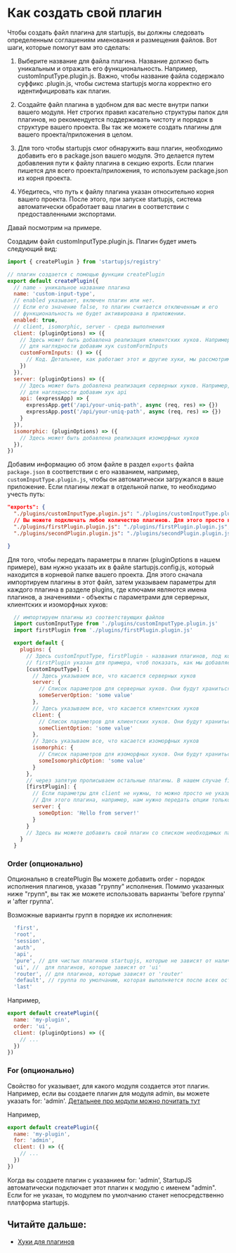 # Как создать свой плагин

Чтобы создать файл плагина для startupjs, вы должны следовать определенным соглашениям именования и размещения файлов. Вот шаги, которые помогут вам это сделать:

1) Выберите название для файла плагина. Название должно быть уникальным и отражать его функциональность. Например, customInputType.plugin.js. Важно, чтобы название файла содержало суффикс .plugin.js, чтобы система startupjs могла корректно его идентифицировать как плагин.

2) Создайте файл плагина в удобном для вас месте внутри папки вашего модуля. Нет строгих правил касательно структуры папок для плагинов, но рекомендуется поддерживать чистоту и порядок в структуре вашего проекта. Вы так же можете создать плагины для вашего проекта/приложения в целом.

3) Для того чтобы startupjs смог обнаружить ваш плагин, необходимо добавить его в package.json вашего модуля. Это делается путем добавления пути к файлу плагина в секцию exports. Если плагин пишется для всего проекта/приложения, то используем package.json из корня проекта.

4) Убедитесь, что путь к файлу плагина указан относительно корня вашего проекта. После этого, при запуске startupjs, система автоматически обработает ваш плагин в соответствии с предоставленными экспортами.

Давай посмотрим на примере.

Создадим файл customInputType.plugin.js.
Плагин будет иметь следующий вид:

```js
import { createPlugin } from 'startupjs/registry'

// плагин создается с помощью функции createPlugin
export default createPlugin({
  // name - уникальное название плагина
  name: 'custom-input-type',
  // enabled указывает, включен плагин или нет.
  // Если его значение false, то плагин считается отключенным и его
  // функциональность не будет активирована в приложении.
  enabled: true,
  // client, isomorphic, server - среда выполнения
  client: (pluginOptions) => ({
    // Здесь может быть добавлена реализация клиентских хуков. Например,
    // для наглядности добавим хук customFormInputs
    customFormInputs: () => ({
      // Код. Детальнее, как работают этот и другие хуки, мы рассмотрим позже
    })
  }),
  server: (pluginOptions) => ({
    // Здесь может быть добавлена реализация серверных хуков. Например,
    // для наглядности добавим хук api
    api: (expressApp) => {
      expressApp.get('/api/your-uniq-path', async (req, res) => {})
      expressApp.post('/api/your-uniq-path', async (req, res) => {})
    }
  }),
  isomorphic: (pluginOptions) => ({
    // Здесь может быть добавлена реализация изоморфных хуков
  }),
})
```

Добавим информацию об этом файле в раздел `exports` файла `package.json` в соответствии с его названием, например, `customInputType.plugin.js`, чтобы он автоматически загружался в ваше приложение. Если плагины лежат в отдельной папке, то необходимо учесть путь:

```json
"exports": {
  "./plugins/customInputType.plugin.js": "./plugins/customInputType.plugin.js",
  // Вы можете подключать любое количество плагинов. Для этого просто перечислите их здесь через запятую
  "./plugins/firstPlugin.plugin.js": "./plugins/firstPlugin.plugin.js",
  "./plugins/secondPlugin.plugin.js": "./plugins/secondPlugin.plugin.js"

}
```

Для того, чтобы передать параметры в плагин (pluginOptions в нашем примере), вам нужно указать их в файле startupjs.config.js, который находится в корневой папке вашего проекта. Для этого сначала импортируем плагины в этот файл, затем указываем параметры для каждого плагина в разделе plugins, где ключами являются имена плагинов, а значениями - объекты с параметрами для серверных, клиентских и изоморфных хуков:

```js
  // импортируем плагины из соответствующих файлов
  import customInputType from './plugins/customInputType.plugin.js'
  import firstPlugin from './plugins/firstPlugin.plugin.js'

  export default {
    plugins: {
      // Здесь customInputType, firstPlugin - названия плагинов, под которыми мы их импортировали
      // firstPlugin указан для примера, чтоб показать, как мы добавляем несколько плагинов в этот файл
      [customInputType]: {
        // Здесь указываем все, что касается серверных хуков
        server: {
          // Список параметров для серверных хуков. Они будут храниться в pluginOptions и доступны в хуках.
          someServerOption: 'some value'
        },
        // Здесь указываем все, что касается клиентских хуков
        client: {
          // Список параметров для клиентских хуков. Они будут храниться в pluginOptions и доступны в хуках.
          someClientOption: 'some value'
        },
        // Здесь указываем все, что касается изоморфных хуков
        isomorphic: {
          // Список параметров для изоморфных хуков. Они будут храниться в pluginOptions и доступны в хуках.
          someIsomorphicOption: 'some value'
        }
      },
      // через запятую прописываем остальные плагины. В нашем случае firstPlugin
      [firstPlugin]: {
        // Eсли параметры для client не нужны, то можно просто не указывать этот блок. Аналогично с server и isomorphic
        // Для этого плагина, например, нам нужно передать опции только для серверных хуков.
        server: {
          someOption: 'Hello from server!'
        }
      }
      // Здесь вы можете добавить свой плагин со списком необходимых параметров.
    }
  }
```

### Order (опционально)

Опционально в createPlugin Вы можете добавить order - порядок исполнения плагинов, указав "группу" исполнения.
Помимо указанных ниже "групп", вы так же можете использовать варианты 'before группа' и 'after группа'.

Возможные варианты групп в порядке их исполнения:

```js
  'first',
  'root',
  'session',
  'auth',
  'api',
  'pure', // для чистых плагинов startupjs, которые не зависят от наличия 'ui' или 'router'
  'ui', //  для плагинов, которые зависят от 'ui'
  'router', // для плагинов, которые зависят от 'router'
  'default', // группа по умолчанию, которая выполняется после всех остальных
  'last'
```

Например,

```js
export default createPlugin({
  name: 'my-plugin',
  order: 'ui',
  client: (pluginOptions) => ({
    // ...
  })
})
```

### For (опционально)

Свойство for указывает, для какого модуля создается этот плагин. Например, если вы создаете плагин для модуля admin, вы можете указать for: 'admin'. [Детальнее про модули можно почитать тут](https://github.com/startupjs/startupjs/blob/master/packages/startupjs/aboutModules.ru.md)

Например,

```js
export default createPlugin({
  name: 'my-plugin',
  for: 'admin',
  client: () => ({
    // ...
  })
})
```

Когда вы создаете плагин с указанием for: 'admin', StartupJS автоматически подключает этот плагин к модулю с именем "admin".
Если for не указан, то модулем по умолчанию станет непосредственно платформа startupjs.


## Читайте дальше:
- [Хуки для плагинов](https://github.com/startupjs/startupjs/blob/master/packages/startupjs/hooks.ru.md)
